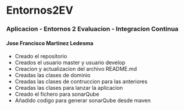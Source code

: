 # Entornos2EV

### Aplicacion -  Entornos 2 Evaluacion - Integracion Continua

#### Jose Francisco Martinez Ledesma


- Creado el repositorio
- Creados el usuario master y usuario develop
- Creacion y actualizacion del archivo README.md
- Creadas las clases de dominio
- Creadas las clases de contruccion para las anteriores
- Creadas las clases para lanzar la aplicacion
- Creado el fichero para sonarQube
- Añadido codigo para generar sonarQube desde maven
